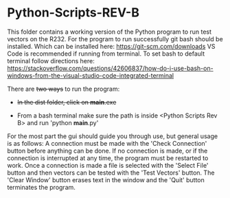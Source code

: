 # Python-Scripts-REV-B

This folder contains a working version of the Python program to run test vectors on the R232. 
For the program to run successfully git bash should be installed. 
Which can be installed here: https://git-scm.com/downloads
VS Code is recommended if running from terminal. To set bash to default terminal follow directions here:
https://stackoverflow.com/questions/42606837/how-do-i-use-bash-on-windows-from-the-visual-studio-code-integrated-terminal

There are ~~two ways~~ to run the program:

- ~~In the dist folder, click on __main__.exe~~

- From a bash terminal make sure the path is inside \<Python Scripts Rev B\> and run \'python __main__.py\'

For the most part the gui should guide you through use, but general usage is as follows:
A connection must be made with the 'Check Connection' button before anything can be done. If no connection is made,
or if the connection is interrupted at any time, the program must be restarted to work.
Once a connection is made a file is selected with the 'Select File' button and then vectors can be tested
with the 'Test Vectors' button. The 'Clear Window' button erases text in the window and the 'Quit' button terminates the program.
